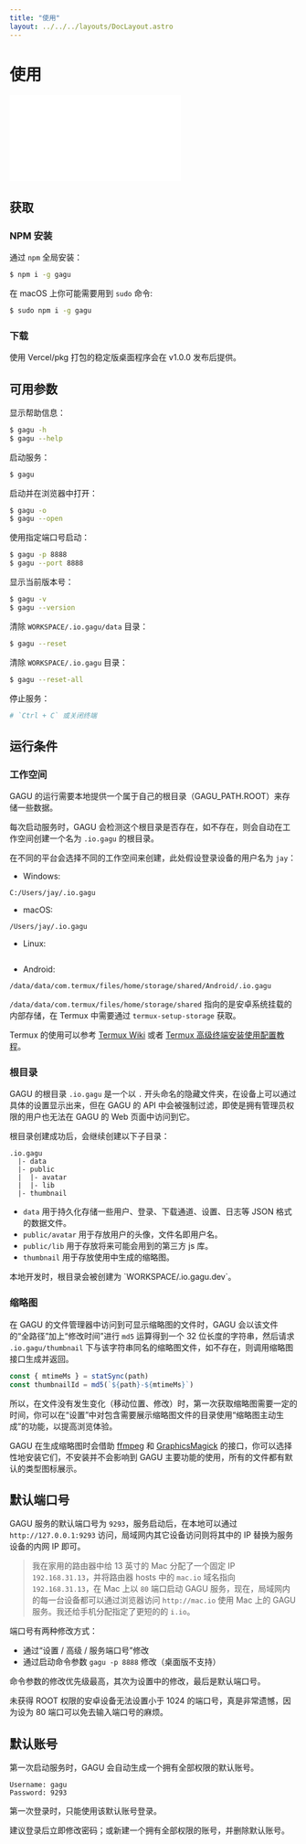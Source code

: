 ```yaml
---
title: "使用"
layout: ../../../layouts/DocLayout.astro
---
```


# 使用

<iframe
  src="//player.bilibili.com/player.html"
  scrolling="no"
  border="0"
  frameborder="no"
  framespacing="0"
  allowfullscreen="true"
>
</iframe>

## 获取

### NPM 安装

通过 `npm` 全局安装：

```sh
$ npm i -g gagu
```

在 macOS 上你可能需要用到 `sudo` 命令:

```sh
$ sudo npm i -g gagu
```

### 下载

<div class="apply-tip">
使用 Vercel/pkg 打包的稳定版桌面程序会在 v1.0.0 发布后提供。
</div>

## 可用参数

显示帮助信息：

```sh
$ gagu -h
$ gagu --help
```

启动服务：

```sh
$ gagu
```

启动并在浏览器中打开：

```sh
$ gagu -o
$ gagu --open
```

使用指定端口号启动：

```sh
$ gagu -p 8888
$ gagu --port 8888
```

显示当前版本号：

```sh
$ gagu -v
$ gagu --version
```

清除 `WORKSPACE/.io.gagu/data` 目录：

```sh
$ gagu --reset
```

清除 `WORKSPACE/.io.gagu` 目录：

```sh
$ gagu --reset-all
```

停止服务：

```sh
# `Ctrl + C` 或关闭终端
```

## 运行条件

### 工作空间

GAGU 的运行需要本地提供一个属于自己的根目录（GAGU_PATH.ROOT）来存储一些数据。

每次启动服务时，GAGU 会检测这个根目录是否存在，如不存在，则会自动在工作空间创建一个名为 `.io.gagu` 的根目录。

在不同的平台会选择不同的工作空间来创建，此处假设登录设备的用户名为 `jay`：

- Windows:

```
C:/Users/jay/.io.gagu
```

- macOS:

```
/Users/jay/.io.gagu
```

- Linux:

```

```

- Android:

```
/data/data/com.termux/files/home/storage/shared/Android/.io.gagu
```

`/data/data/com.termux/files/home/storage/shared` 指向的是安卓系统挂载的内部存储，在 Termux 中需要通过 `termux-setup-storage` 获取。

Termux 的使用可以参考 [Termux Wiki](https://wiki.termux.com/) 或者 [Termux 高级终端安装使用配置教程](https://www.sqlsec.com/2018/05/termux.html)。

### 根目录

GAGU 的根目录 `.io.gagu` 是一个以 `.` 开头命名的隐藏文件夹，在设备上可以通过具体的设置显示出来，但在 GAGU 的 API 中会被强制过滤，即使是拥有管理员权限的用户也无法在 GAGU 的 Web 页面中访问到它。

根目录创建成功后，会继续创建以下子目录：

```
.io.gagu
  |- data
  |- public
  |  |- avatar
  |  |- lib
  |- thumbnail
```

- `data` 用于持久化存储一些用户、登录、下载通道、设置、日志等 JSON 格式的数据文件。
- `public/avatar` 用于存放用户的头像，文件名即用户名。
- `public/lib` 用于存放将来可能会用到的第三方 js 库。
- `thumbnail` 用于存放使用中生成的缩略图。

<div class="apply-tip">
本地开发时，根目录会被创建为 `WORKSPACE/.io.gagu.dev`。
</div>

### 缩略图

在 GAGU 的文件管理器中访问到可显示缩略图的文件时，GAGU 会以该文件的“全路径”加上“修改时间”进行 `md5` 运算得到一个 32 位长度的字符串，然后请求 `.io.gagu/thumbnail` 下与该字符串同名的缩略图文件，如不存在，则调用缩略图接口生成并返回。

```js
const { mtimeMs } = statSync(path)
const thumbnailId = md5(`${path}-${mtimeMs}`)
```

所以，在文件没有发生变化（移动位置、修改）时，第一次获取缩略图需要一定的时间，你可以在“设置”中对包含需要展示缩略图文件的目录使用“缩略图主动生成”的功能，以提高浏览体验。

GAGU 在生成缩略图时会借助 [ffmpeg](https://ffmpeg.org/) 和 [GraphicsMagick](http://www.graphicsmagick.org/) 的接口，你可以选择性地安装它们，不安装并不会影响到 GAGU 主要功能的使用，所有的文件都有默认的类型图标展示。

## 默认端口号

GAGU 服务的默认端口号为 `9293`，服务启动后，在本地可以通过 `http://127.0.0.1:9293` 访问，局域网内其它设备访问则将其中的 IP 替换为服务设备的内网 IP 即可。

> 我在家用的路由器中给 13 英寸的 Mac 分配了一个固定 IP `192.168.31.13`，并将路由器 hosts 中的 `mac.io` 域名指向 `192.168.31.13`，在 Mac 上以 `80` 端口启动 GAGU 服务，现在，局域网内的每一台设备都可以通过浏览器访问 `http://mac.io` 使用 Mac 上的 GAGU 服务。我还给手机分配指定了更短的的 `i.io`。

端口号有两种修改方式：

- 通过“设置 / 高级 / 服务端口号”修改
- 通过启动命令参数 `gagu -p 8888` 修改（桌面版不支持）

命令参数的修改优先级最高，其次为设置中的修改，最后是默认端口号。

<div class="apply-tip">
未获得 ROOT 权限的安卓设备无法设置小于 1024 的端口号，真是非常遗憾，因为设为 80 端口可以免去输入端口号的麻烦。
</div>

## 默认账号

第一次启动服务时，GAGU 会自动生成一个拥有全部权限的默认账号。

```
Username: gagu
Password: 9293
```

第一次登录时，只能使用该默认账号登录。

<div class="apply-tip">
建议登录后立即修改密码；或新建一个拥有全部权限的账号，并删除默认账号。
</div>
